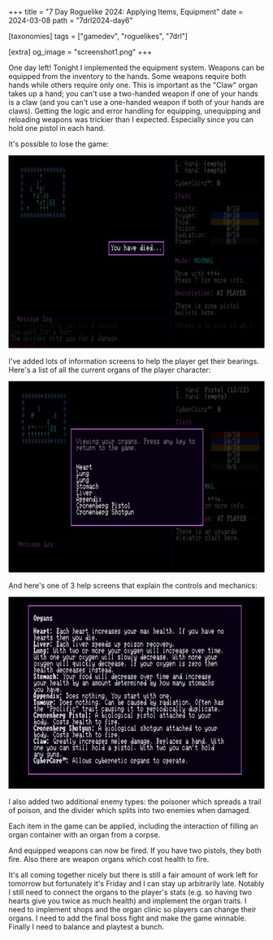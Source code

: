 +++
title = "7 Day Roguelike 2024: Applying Items, Equipment"
date = 2024-03-08
path = "7drl2024-day6"

[taxonomies]
tags = ["gamedev", "roguelikes", "7drl"]

[extra]
og_image = "screenshot1.png"
+++

One day left! Tonight I implemented the equipment system. Weapons can be equipped
from the inventory to the hands. Some weapons require both hands while others
require only one. This is important as the "Claw" organ takes up a hand; you
can't use a two-handed weapon if one of your hands is a claw (and you can't use
a one-handed weapon if both of your hands are claws). Getting the logic and
error handling for equipping, unequipping and reloading weapons was trickier
than I expected. Especially since you can hold one pistol in each hand.

It's possible to lose the game:

![death screen](screenshot1.png)

<!-- more -->

I've added lots of information screens to help the player get their bearings.
Here's a list of all the current organs of the player character:

![list of organs](screenshot3.png)

And here's one of 3 help screens that explain the controls and mechanics:

![one of the help screens](screenshot2.png)

I also added two additional enemy types: the poisoner which spreads a trail of
poison, and the divider which splits into two enemies when damaged.

Each item in the game can be applied, including the interaction of filling an
organ container with an organ from a corpse.

And equipped weapons can now be fired. If you have two pistols, they both fire.
Also there are weapon organs which cost health to fire.

It's all coming together nicely but there is still a fair amount of work left
for tomorrow but fortunately it's Friday and I can stay up arbitrarily late.
Notably I still need to connect the organs to the player's stats (e.g. so
having two hearts give you twice as much health) and implement the organ
traits. I need to implement shops and the organ clinic so players can change
their organs. I need to add the final boss fight and make the game winnable.
Finally I need to balance and playtest a bunch.
